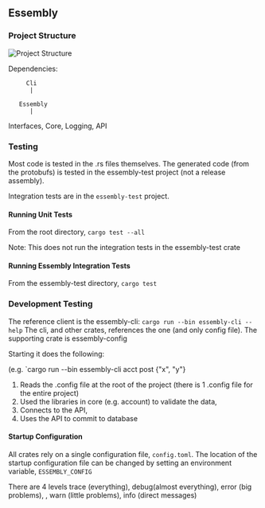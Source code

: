 ## Essembly

### Project Structure

![Project Structure](https://github.com/xenirio/essembly/blob/master/assets/essembly-project-structure.svg)

Dependencies:

         Cli
          |

       Essembly
          |

Interfaces, Core, Logging, API 


   
### Testing

Most code is tested in the .rs files themselves.  The generated code (from the protobufs) is tested in the essembly-test project (not a release assembly).  

Integration tests are in the `essembly-test` project.  

#### Running Unit Tests

From the root directory, `cargo test --all`

Note: This does not run the integration tests in the essembly-test crate

#### Running Essembly Integration Tests
From the essembly-test directory, `cargo test`

### Development Testing

The reference client is the essembly-cli:   `cargo run --bin essembly-cli --help` 
The cli, and other crates, references the one (and only config file).  The supporting crate is essembly-config 

Starting it does the following:

(e.g. `cargo run --bin essembly-cli acct post {"x", "y"} 

1) Reads the .config file at the root of the project (there is 1 .config file for the entire project)
2) Used the libraries in core (e.g. account) to validate the data,
3) Connects to the API,
4) Uses the API to commit to database  


#### Startup Configuration

All crates rely on a single configuration file, `config.toml`.  The location of the startup configuration file can be changed by setting an environment variable, `ESSEMBLY_CONFIG`


There are 4 levels
trace (everything), debug(almost everything), error (big problems), , warn (little problems), info (direct messages)
